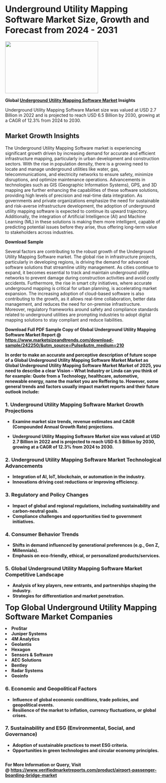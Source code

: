 <H1>Underground Utility Mapping Software Market Size, Growth and Forecast from 2024 - 2031</H1><img class="aligncenter size-medium wp-image-584254" src="https://thirdeyenews.in/wp-content/uploads/2024/09/Global-Market-Research-300x168.jpeg" alt="" width="300" height="168" /><p><strong>Global&nbsp;<a href="https://www.marketsizeandtrends.com/download-sample/242250/&amp;utm_source=Pulse&amp;utm_medium=210">Underground Utility Mapping Software Market</a> Insights</strong></p><p>Underground Utility Mapping Software Market size was valued at USD 2.7 Billion in 2022 and is projected to reach USD 6.5 Billion by 2030, growing at a CAGR of 12.3% from 2024 to 2030.</p><p><h2>Market Growth Insights</h2> <p>The Underground Utility Mapping Software market is experiencing significant growth driven by increasing demand for accurate and efficient infrastructure mapping, particularly in urban development and construction sectors. With the rise in population density, there is a growing need to locate and manage underground utilities like water, gas, telecommunications, and electricity networks to ensure safety, minimize disruptions, and optimize maintenance operations. Advancements in technologies such as GIS (Geographic Information Systems), GPS, and 3D mapping are further enhancing the capabilities of these software solutions, providing high levels of precision and real-time data integration. As governments and private organizations emphasize the need for sustainable and risk-averse infrastructure development, the adoption of underground utility mapping software is expected to continue its upward trajectory. Additionally, the integration of Artificial Intelligence (AI) and Machine Learning (ML) in these solutions is making them more intelligent, capable of predicting potential issues before they arise, thus offering long-term value to stakeholders across industries.</p> <p><strong>Download Sample</strong></p> <p>Several factors are contributing to the robust growth of the Underground Utility Mapping Software market. The global rise in infrastructure projects, particularly in developing regions, is driving the demand for advanced software solutions that streamline utility management. As cities continue to expand, it becomes essential to track and maintain underground utility networks to prevent damage during construction activities and avoid costly accidents. Furthermore, the rise in smart city initiatives, where accurate underground mapping is critical for urban planning, is accelerating market expansion. The increasing adoption of cloud-based software is also contributing to the growth, as it allows real-time collaboration, better data management, and reduces the need for on-premise infrastructure. Moreover, regulatory frameworks around safety and compliance standards related to underground utilities are prompting industries to adopt digital mapping solutions to stay compliant and reduce liabilities.</p> <p><strong></p><p><span class=""><strong>Download Full PDF Sample Copy of Global Underground Utility Mapping Software Market Report</strong> @ <a href="https://www.marketsizeandtrends.com/download-sample/242250/&amp;utm_source=Pulse&amp;utm_medium=210" target="_blank">https://www.marketsizeandtrends.com/download-sample/242250/&amp;utm_source=Pulse&amp;utm_medium=210</a></span></p><p>In order to make an accurate and perceptive description of future scope of a Global&nbsp;Underground Utility Mapping Software Market Market as Global&nbsp;Underground Utility Mapping Software Market Market of 2025, you need to describe a clear Vision &ndash; What Industry or Linda can you think of for example: Quote from a Technology, healthcare, automotive, renewable energy, name the market you are Reffering to. However, some general trends and factors usually impact market reports and their future outlook include:</p><h3>1.&nbsp;<strong>Underground Utility Mapping Software Market Growth Projections</strong></h3><ul><li>Examine market size trends, revenue estimates and CAGR (Compounded Annual Growth Rate) projections.</li><li><p>Underground Utility Mapping Software Market size was valued at USD 2.7 Billion in 2022 and is projected to reach USD 6.5 Billion by 2030, growing at a CAGR of 12.3% from 2024 to 2030.</p></li></ul><h3>2.&nbsp;<strong>Underground Utility Mapping Software Market Technological Advancements</strong></h3><ul><li>Integration of AI, IoT, blockchain, or automation in the industry.</li><li>Innovations driving cost reductions or improving efficiency.</li></ul><h3>3.&nbsp;<strong>Regulatory and Policy Changes</strong></h3><ul><li>Impact of global and regional regulations, including sustainability and carbon-neutral goals.</li><li>Compliance challenges and opportunities tied to government initiatives.</li></ul><h3>4.&nbsp;<strong>Consumer Behavior Trends</strong></h3><ul><li>Shifts in demand influenced by generational preferences (e.g., Gen Z, Millennials).</li><li>Emphasis on eco-friendly, ethical, or personalized products/services.</li></ul><h3>5.&nbsp;<strong>Global Underground Utility Mapping Software Market Competitive Landscape</strong></h3><ul><li>Analysis of key players, new entrants, and partnerships shaping the industry.</li><li>Strategies for differentiation and market penetration.</li></ul><p data-pm-slice="1 1 []"><span style="color: inherit; font-family: inherit; font-size: 25px;">Top Global Underground Utility Mapping Software Market Companies</span></p><div class="" data-test-id=""><p><li>ProStar</li><li> Juniper Systems</li><li> 4M Analytics</li><li> Geolantis</li><li> Hexagon</li><li> Sensors & Software</li><li> AEC Solutions</li><li> Bentley</li><li> Radar Systems</li><li> Geoinfo</li></p></div><h3>6.&nbsp;<strong>Economic and Geopolitical Factors</strong></h3><ul><li>Influence of global economic conditions, trade policies, and geopolitical events.</li><li>Resilience of the market to inflation, currency fluctuations, or global crises.</li></ul><h3>7.&nbsp;<strong>Sustainability and ESG (Environmental, Social, and Governance)</strong></h3><ul><li>Adoption of sustainable practices to meet ESG criteria.</li><li>Opportunities in green technologies and circular economy principles.</li></ul><h2><strong style="font-size: 14px;">For More Information or Query, Visit @&nbsp;</strong><a style="background-color: #ffffff; font-size: 14px;" href="https://www.marketsizeandtrends.com/report/underground-utility-mapping-software-market/" target="_blank">https://www.verifiedmarketreports.com/product/airport-passenger-boarding-bridge-market</a></h2>
